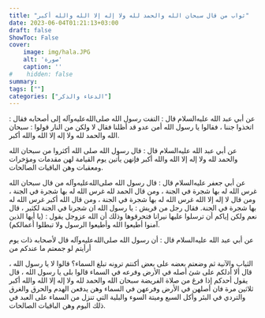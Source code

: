 ```yaml
---
title: "ثواب من قال سبحان الله والحمد لله ولا إله إلا الله والله أكبر"
date: 2023-06-04T01:21:13+03:00
draft: false
ShowToc: False
cover:
    image: img/hala.JPG
    alt: 'صورة'
    caption: ''
#    hidden: false
summary: 
tags: [""]
categories: ["الدعاء والذكر"]
---
```

عن أبي عبد الله عليه‌السلام قال : التفت رسول الله صلى‌الله‌عليه‌وآله
إلى أصحابه فقال : اتخذوا جننا ، فقالوا يا رسول الله أمن عدو قد أظلنا
فقال لا ولكن من النار قولوا : سبحان الله والحمد لله ولا إله إلا الله
والله أكبر.

عن أبي عبد الله عليه‌السلام قال : قال رسول الله صلى الله أكثروا من سبحان الله
والحمد لله ولا إله إلا الله والله أكبر فإنهن يأتين يوم القيامة لهن مقدمات
ومؤخرات ومعقبات وهن الباقيات الصالحات.

عن أبي جعفر عليه‌السلام قال : قال رسول الله صلى‌الله‌عليه‌وآله من قال سبحان الله غرس
الله له بها شجرة في الجنة ، ومن قال الحمد لله غرس الله له بها شجرة
في الجنة ، ومن قال لا إله إلا الله غرس الله له بها شجرة في الجنة ، ومن
قال الله أكبر غرس الله له بها شجرة في الجنة. فقال رجل من قريش :
يا رسول الله ان شجرنا في الجنة لكثير ، قال نعم ولكن إياكم أن ترسلوا
عليها نيرانا فتحرقوها وذلك أن الله عزوجل يقول : (يا أيها الذين
آمنوا أطيعوا الله وأطيعوا الرسول ولا تبطلوا أعمالكم).

عن أبي عبد الله عليه‌السلام قال : أن
رسول الله صلى‌الله‌عليه‌وآله قال لأصحابه ذات يوم أرأيتم لو جمعتم ما عندكم من
 
الثياب والآنية ثم وضعتم بعضه على بعض أكنتم ترونه تبلغ السماء؟
قالوا لا يا رسول الله ، قال ألا أدلكم على شئ أصله في الأرض وفرعه
في السماء قالوا بلى يا رسول الله ، قال يقول أحدكم إذا فرغ من صلاة
الفريضة سبحان الله والحمد لله ولا إله إلا الله والله أكبر ثلاثين مرة فان
أصلهن في الأرض وفرعهن في السماء وهن يدفعن الهدم والحرق والغرق
والتردي في البئر وأكل السبع وميتة السوء والبلية التي تنزل من السماء
على العبد في ذلك اليوم وهن الباقيات الصالحات.

